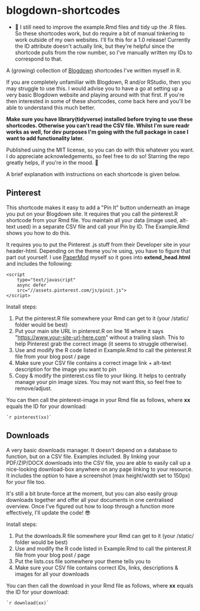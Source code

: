 # blogdown-shortcodes

- 📝 I still need to improve the example.Rmd files and tidy up the .R files. So these shortcodes work, but do require a bit of manual tinkering to work outside of my own websites. I'll fix this for a 1.0 release! Currently the ID attribute doesn't actually link, but they're helpful since the shortcode pulls from the row number, so I've manually written my IDs to correspond to that.

A (growing) collection of [Blogdown](https://github.com/rstudio/blogdown) shortcodes I've written myself in R.

If you are completely unfamiliar with Blogdown, R and/or RStudio, then you may struggle to use this. I would advise you to have a go at setting up a very basic Blogdown website and playing around with that first. If you're then interested in some of these shortcodes, come back here and you'll be able to understand this much better.

**Make sure you have library(tidyverse) installed before trying to use these shortcodes. Otherwise you can't read the CSV file. Whilst I'm sure readr works as well, for dev purposes I'm going with the full package in case I want to add functionality later.**

Published using the MIT license, so you can do with this whatever you want. I do appreciate acknowledgements, so feel free to do so! Starring the repo greatly helps, if you're in the mood. 💫

<!-- In Dutch, you can see these shortcodes in action on [my education website](https://www.lerenleukermaken.nl/). -->

A brief explanation with instructions on each shortcode is given below.

## Pinterest

This shortcode makes it easy to add a "Pin It" button underneath an image you put on your Blogdown site. It requires that you call the pinterest.R shortcode from your Rmd file. You maintain all your data (image used, alt-text used) in a separate CSV file and call your Pin by ID. The Example.Rmd shows you how to do this.

It requires you to put the Pinterest .js stuff from their Developer site in your header-html. Depending on the theme you're using, you have to figure that part out yourself. I use [PaperMod](https://github.com/adityatelange/hugo-PaperMod) myself so it goes into **extend_head.html** and includes the following:

```
<script
    type="text/javascript"
    async defer
    src="//assets.pinterest.com/js/pinit.js">
</script>
```

Install steps:

1. Put the pinterest.R file somewhere your Rmd can get to it (your /static/ folder would be best)
2. Put your main site URL in pinterest.R on line 16 where it says "https://www.your-site-url-here.com" without a trailing slash. This to help Pinterest grab the correct image (it seems to struggle otherwise).
3. Use and modify the R code listed in Example.Rmd to call the pinterest.R file from your blog post / page
4. Make sure your CSV file contains a correct image link + alt-text description for the image you want to pin
5. Copy & modify the pinterest.css file to your liking. It helps to centrally manage your pin image sizes. You may not want this, so feel free to remove/adjust.

You can then call the pinterest-image in your Rmd file as follows, where **xx** equals the ID for your download:

```
`r pinterest(xx)`
```

## Downloads

A very basic downloads manager. It doesn't depend on a database to function, but on a CSV file. Examples included. By linking your PDF/ZIP/DOCX downloads into the CSV file, you are able to easily call up a nice-looking download-box anywhere on any page linking to your resource. It includes the option to have a screenshot (max height/width set to 150px) for your file too.

It's still a bit brute-force at the moment, but you can also easily group downloads together and offer all your documents in one centralised overview. Once I've figured out how to loop through a function more effectively, I'll update the code! 😎

Install steps:

1. Put the downloads.R file somewhere your Rmd can get to it (your /static/ folder would be best)
2. Use and modify the R code listed in Example.Rmd to call the pinterest.R file from your blog post / page
2. Put the lists.css file somewhere your theme tells you to
3. Make sure your CSV file contains correct IDs, links, descriptions & images for all your downloads

You can then call the download in your Rmd file as follows, where **xx** equals the ID for your download:

```
`r download(xx)`
```